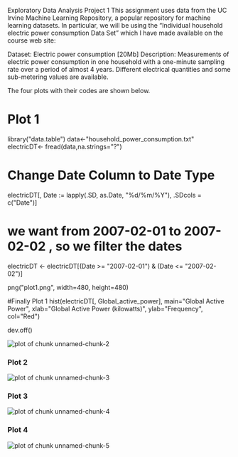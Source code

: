 Exploratory Data Analysis Project 1
This assignment uses data from the UC Irvine Machine Learning Repository, a popular repository for machine learning datasets. In particular, we will be using the “Individual household electric power consumption Data Set” which I have made available on the course web site:

Dataset: Electric power consumption [20Mb]
Description: Measurements of electric power consumption in one household with a one-minute sampling rate over a period of almost 4 years. Different electrical quantities and some sub-metering values are available.

The four plots with their codes are shown below. 


# Plot 1
library("data.table")
data<-"household_power_consumption.txt"
electricDT<- fread(data,na.strings="?")
# Change Date Column to Date Type
electricDT[, Date := lapply(.SD, as.Date, "%d/%m/%Y"), .SDcols = c("Date")]

# we want from 2007-02-01 to 2007-02-02 , so we filter the dates
electricDT <- electricDT[(Date >= "2007-02-01") & (Date <= "2007-02-02")]

png("plot1.png", width=480, height=480)

#Finally  Plot 1
hist(electricDT[, Global_active_power], main="Global Active Power", 
     xlab="Global Active Power (kilowatts)", ylab="Frequency", col="Red")

dev.off()

![plot of chunk unnamed-chunk-2](figure/unnamed-chunk-2.png) 


### Plot 2

![plot of chunk unnamed-chunk-3](figure/unnamed-chunk-3.png) 


### Plot 3

![plot of chunk unnamed-chunk-4](figure/unnamed-chunk-4.png) 


### Plot 4

![plot of chunk unnamed-chunk-5](figure/unnamed-chunk-5.png) 

